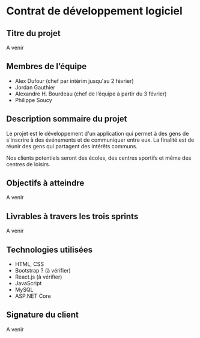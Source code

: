 # Contrat de développement logiciel

## Titre du projet

A venir

## Membres de l’équipe

- Alex Dufour (chef par intérim jusqu'au 2 février)
- Jordan Gauthier
- Alexandre H. Bourdeau (chef de l’équipe à partir du 3 février)
- Philippe Soucy

## Description sommaire du projet

Le projet est le développement d'un application qui permet à des gens de s'inscrire à des événements et de communiquer entre eux. La finalité est de réunir des gens qui partagent des intérêts communs.

Nos clients potentiels seront des écoles, des centres sportifs et même des centres de loisirs.

## Objectifs à atteindre

A venir

## Livrables à travers les trois sprints

A venir

## Technologies utilisées

- HTML, CSS
- Bootstrap ? (à vérifier)
- React.js (à vérifier)
- JavaScript
- MySQL
- ASP.NET Core

## Signature du client

A venir
